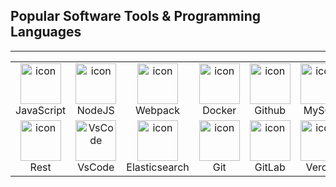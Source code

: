 ## Popular Software Tools & Programming Languages
---

<table align="center">
  <tr>
    <td align="center" width="128">
      <img
        src="https://techstack-generator.vercel.app/js-icon.svg"
        alt="icon"
        width="65"
        height="65" />
      <br />JavaScript
    </td>
    <td align="center" width="128">
      <img
        src="https://skillicons.dev/icons?i=nodejs"
        alt="icon"
        width="65"
        height="65" />
      <br />NodeJS
    </td>
    <td align="center" width="128">
      <img
        src="https://techstack-generator.vercel.app/webpack-icon.svg"
        alt="icon"
        width="65"
        height="65" />
      <br />Webpack
    </td>
    <td align="center" width="128">
      <img
        src="https://techstack-generator.vercel.app/docker-icon.svg"
        alt="icon"
        width="65"
        height="65" />
      <br />Docker
    </td>
    <td align="center" width="128">
      <img
        src="https://techstack-generator.vercel.app/github-icon.svg"
        alt="icon"
        width="65"
        height="65" />
      <br />Github
    </td>
    <td align="center" width="128">
      <img
        src="https://techstack-generator.vercel.app/mysql-icon.svg"
        alt="icon"
        width="65"
        height="65" />
      <br />MySQL
    </td>
    <td align="center" width="128">
      <img
        src="https://skillicons.dev/icons?i=postgres"
        width="65"
        height="65"
        alt="PostgreSQL" />
      <br />PostgreSQL
    </td>
    <td align="center" width="128">
      <img
        src="https://skillicons.dev/icons?i=express"
        width="65"
        height="65"
        alt="Express" />
      <br />Express
    </td>
  </tr>
    <tr>
    <td align="center" width="128">
      <img
        src="https://techstack-generator.vercel.app/restapi-icon.svg"
        alt="icon"
        width="65"
        height="65" />
      <br />Rest
    </td>
    <td align="center" width="128">
      <img
        src="https://skillicons.dev/icons?i=vscode"
        width="65"
        height="65"
        alt="VsCode" />
      <br />VsCode
    </td>
    <td align="center" width="128">
      <img
        src="https://skillicons.dev/icons?i=elasticsearch"
        alt="icon"
        width="65"
        height="65" />
      <br />Elasticsearch
    </td>
    <td align="center" width="128">
      <img
        src="https://skillicons.dev/icons?i=git"
        alt="icon"
        width="65"
        height="65" />
      <br />Git
    </td>
    <td align="center" width="128">
      <img
        src="https://skillicons.dev/icons?i=gitlab"
        alt="icon"
        width="65"
        height="65" />
      <br />GitLab
    </td>
    <td align="center" width="128">
      <img
        src="https://skillicons.dev/icons?i=vercel"
        alt="icon"
        width="65"
        height="65" />
      <br />Vercel
    </td>
    <td align="center" width="128">
      <img
        src="https://skillicons.dev/icons?i=nginx"
        width="65"
        height="65"
        alt="icon" />
      <br />Nginx
    </td>
    <td align="center" width="128">
      <img
        src="https://skillicons.dev/icons?i=sqlite"
        width="65"
        height="65"
        alt="Express" />
      <br />Sqlite
    </td>
  </tr>
</table>
